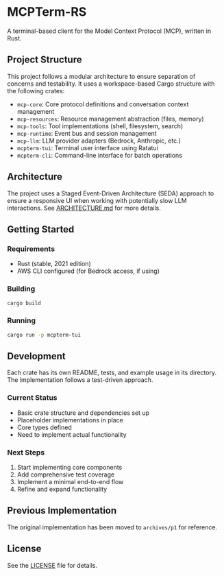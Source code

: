 # MCPTerm-RS

A terminal-based client for the Model Context Protocol (MCP), written in Rust.

## Project Structure

This project follows a modular architecture to ensure separation of concerns and testability. It uses a workspace-based Cargo structure with the following crates:

- `mcp-core`: Core protocol definitions and conversation context management
- `mcp-resources`: Resource management abstraction (files, memory)
- `mcp-tools`: Tool implementations (shell, filesystem, search)
- `mcp-runtime`: Event bus and session management
- `mcp-llm`: LLM provider adapters (Bedrock, Anthropic, etc.)
- `mcpterm-tui`: Terminal user interface using Ratatui
- `mcpterm-cli`: Command-line interface for batch operations

## Architecture

The project uses a Staged Event-Driven Architecture (SEDA) approach to ensure a responsive UI when working with potentially slow LLM interactions. See [ARCHITECTURE.md](./docs/ARCHITECTURE.md) for more details.

## Getting Started

### Requirements

- Rust (stable, 2021 edition)
- AWS CLI configured (for Bedrock access, if using)

### Building

```bash
cargo build
```

### Running

```bash
cargo run -p mcpterm-tui
```

## Development

Each crate has its own README, tests, and example usage in its directory. The implementation follows a test-driven approach.

### Current Status

- Basic crate structure and dependencies set up
- Placeholder implementations in place
- Core types defined
- Need to implement actual functionality

### Next Steps

1. Start implementing core components
2. Add comprehensive test coverage
3. Implement a minimal end-to-end flow
4. Refine and expand functionality

## Previous Implementation

The original implementation has been moved to `archives/p1` for reference.

## License

See the [LICENSE](LICENSE) file for details.